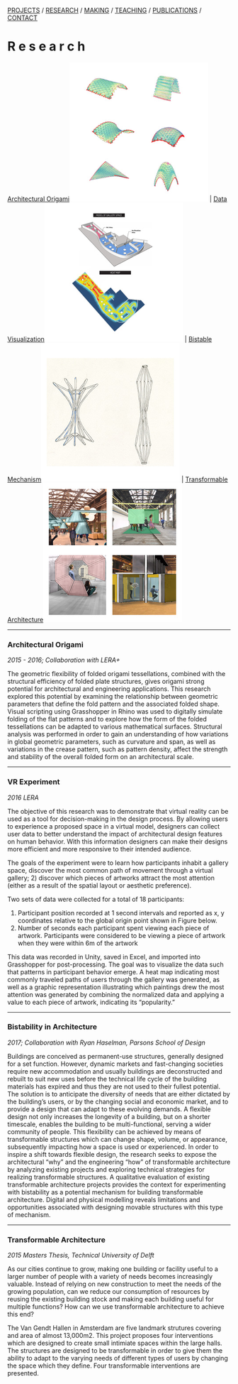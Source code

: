 [PROJECTS](../projects.html)  /  [RESEARCH](./research)  /  [MAKING](../making)  /  [TEACHING](../courses.html) / [PUBLICATIONS](../publications.html) /  [CONTACT](../contact.html)

# R e s e a r c h

[Architectural Origami](#architectural-origami)![Origami](../2019/Architectural_Origami_Research.jpg) | [Data Visualization](#vr-experiment)![VR](../2019/VR_Gallery_Research.jpg) | [Bistable Mechanism](#bistability-in-architecture)![Bistability](../2019/Bistability_Research.jpg) | [Transformable Architecture](#transformable-architecture)![Transformable](../2019/Transformable_Architecture_Research.jpg)

-----

### Architectural Origami
*2015 - 2016; Collaboration with LERA+*

The geometric flexibility of folded origami tessellations, combined with the structural efficiency of folded plate structures, gives origami strong potential for architectural and engineering applications.  This research explored this potential by examining the relationship between geometric parameters that define the fold pattern and the associated folded shape.  Visual scripting using Grasshopper in Rhino was used to digitally simulate folding of the flat patterns and to explore how the form of the folded tessellations can be adapted to various mathematical surfaces.  Structural analysis was performed in order  to gain an understanding of how variations in global geometric parameters, such as curvature and span, as well as variations in the crease pattern, such as pattern density, affect the strength and stability of the overall folded form on an architectural scale.

-----

### VR Experiment
*2016 LERA*

The objective of this research was to demonstrate that virtual reality can be used as a tool for decision-making in the design process.  By allowing users to experience a proposed space in a virtual model, designers can collect user data to better understand the impact of architectural design features on human behavior.  With this information designers can make their designs more efficient and more responsive to their intended audience.

The goals of the experiment were to learn how participants inhabit a gallery space, discover the most common path of movement through a virtual gallery; 2) discover which pieces of artworks attract the most attention (either as a result of the spatial layout or aesthetic preference).

Two sets of data were collected for a total of 18 participants:
1.	Participant position recorded at 1 second intervals and reported as x, y coordinates relative to the global origin point shown in Figure below.
2.	Number of seconds each participant spent viewing each piece of artwork.  Participants were considered to be viewing a piece of artwork when they were within 6m of the artwork

This data was recorded in Unity, saved in Excel, and imported into Grasshopper for post-processing.  The goal was to visualize the data such that patterns in participant behavior emerge.  A heat map indicating most commonly traveled paths of users through the gallery was generated, as well as a graphic representation illustrating which paintings drew the most attention was generated by combining the normalized data and applying a value to each piece of artwork, indicating its “popularity.”

-----

### Bistability in Architecture
*2017; Collaboration with Ryan Haselman, Parsons School of Design*

Buildings are conceived as permanent-use structures, generally designed for a set function.  However, dynamic markets and fast-changing societies require new accommodation and usually buildings are deconstructed and rebuilt to suit new uses before the technical life cycle of the building materials has expired and thus they are not used to their fullest potential.  The solution is to anticipate the diversity of needs that are either dictated by the building’s users, or by the changing social and economic market, and to provide a design that can adapt to these evolving demands.  A flexible design not only increases the longevity of a building, but on a shorter timescale, enables the building to be multi-functional, serving a wider community of people.  This flexibility can be achieved by means of transformable structures which can change shape, volume, or appearance, subsequently impacting how a space is used or experienced.  In order to inspire a shift towards flexible design, the research seeks to expose the architectural “why” and the engineering “how” of transformable architecture by analyzing existing projects and exploring technical strategies for realizing transformable structures.  A qualitative evaluation of existing transformable architecture projects provides the context for experimenting with bistability as a potential mechanism for building transformable architecture.  Digital and physical modelling reveals limitations and opportunities associated with designing movable structures with this type of mechanism.


-----

### Transformable Architecture
*2015 Masters Thesis, Technical University of Delft*

As our cities continue to grow, making one building or facility useful to a larger number of people with a variety of needs becomes increasingly valuable.  Instead of relying on new construction to meet the needs of the growing population, can we reduce our consumption of resources by reusing the existing building stock and making each building useful for multiple functions?  How can we use transformable architecture to achieve this end?

The Van Gendt Hallen in Amsterdam are five landmark strutures covering and area of almost 13,000m2.  This project proposes four interventions which are designed to create small intimiate spaces within the large halls.  The structures are designed to be transformable in order to  give them the ability to adapt to the varying needs of different types of users by changing the space which they define.  Four transformable interventions are presented.

